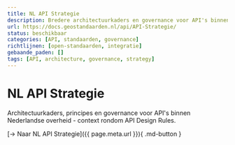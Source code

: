 ```yaml
---
title: NL API Strategie
description: Bredere architectuurkaders en governance voor API's binnen de overheid
url: https://docs.geostandaarden.nl/api/API-Strategie/
status: beschikbaar
categories: [API, standaarden, governance]
richtlijnen: [open-standaarden, integratie]
gebaande_paden: []
tags: [API, architecture, governance, strategy]
---
```


# NL API Strategie

Architectuurkaders, principes en governance voor API's binnen Nederlandse overheid - context rondom API Design Rules.

[→ Naar NL API Strategie]({{ page.meta.url }}){ .md-button }
